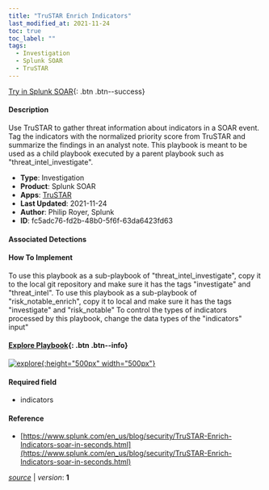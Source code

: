 ```yaml
---
title: "TruSTAR Enrich Indicators"
last_modified_at: 2021-11-24
toc: true
toc_label: ""
tags:
  - Investigation
  - Splunk SOAR
  - TruSTAR
---
```


[Try in Splunk SOAR](https://www.splunk.com/en_us/software/splunk-security-orchestration-and-automation.html){: .btn .btn--success}

#### Description

Use TruSTAR to gather threat information about indicators in a SOAR event. Tag the indicators with the normalized priority score from TruSTAR and summarize the findings in an analyst note. This playbook is meant to be used as a child playbook executed by a parent playbook such as &#34;threat_intel_investigate&#34;.

- **Type**: Investigation
- **Product**: Splunk SOAR
- **Apps**: [TruSTAR](https://splunkbase.splunk.com/apps/#/search/TruSTAR/product/soar)
- **Last Updated**: 2021-11-24
- **Author**: Philip Royer, Splunk
- **ID**: fc5adc76-fd2b-48b0-5f6f-63da6423fd63

#### Associated Detections


#### How To Implement
To use this playbook as a sub-playbook of &#34;threat_intel_investigate&#34;, copy it to the local git repository and make sure it has the tags &#34;investigate&#34; and &#34;threat_intel&#34;. To use this playbook as a sub-playbook of &#34;risk_notable_enrich&#34;, copy it to local and make sure it has the tags &#34;investigate&#34; and &#34;risk_notable&#34; To control the types of indicators processed by this playbook, change the data types of the &#34;indicators&#34; input&#34;


#### [Explore Playbook](https://splunk.github.io/soar-playbook-viewer/?playbook=https://raw.githubusercontent.com/phantomcyber/playbooks/latest/trustar_enrich_indicators.json){: .btn .btn--info}

[![explore](https://raw.githubusercontent.com/splunk/security_content/develop/playbooks/trustar_enrich_indicators.png){:height="500px" width="500px"}](https://splunk.github.io/soar-playbook-viewer/?playbook=https://raw.githubusercontent.com/phantomcyber/playbooks/latest/trustar_enrich_indicators.json)

#### Required field
* indicators


#### Reference

* [https://www.splunk.com/en_us/blog/security/TruSTAR-Enrich-Indicators-soar-in-seconds.html](https://www.splunk.com/en_us/blog/security/TruSTAR-Enrich-Indicators-soar-in-seconds.html)




[*source*](https://github.com/splunk/security_content/tree/develop/playbooks/trustar_enrich_indicators.yml) \| *version*: **1**